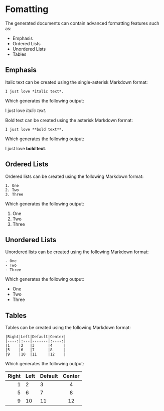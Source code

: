 # Fomatting

The generated documents can contain advanced formatting features such as:

- Emphasis
- Ordered Lists
- Unordered Lists
- Tables


## Emphasis

Italic text can be created using the single-asterisk Markdown format:

```I just love *italic text*.```

Which generates the following output:

I just love *italic text*.

Bold text can be created using the asterisk Markdown format:

```I just love **bold text**.```

Which generates the following output:

I just love **bold text**.


## Ordered Lists

Ordered lists can be created using the following Markdown format:

```
1. One
2. Two
3. Three
```

Which generates the following output:

1. One
2. Two
3. Three


## Unordered Lists

Unordered lists can be created using the following Markdown format:

```
- One
- Two
- Three
```

Which generates the following output:

- One
- Two
- Three


## Tables

Tables can be created using the following Markdown format:

```
|Right|Left|Default|Center|
|----:|:---|-------|:----:|
|1    |2   |3      |4     |
|5    |6   |7      |8     |
|9    |10  |11     |12    |
```

Which generates the following output:

|Right|Left|Default|Center|
|----:|:---|-------|:----:|
|1    |2   |3      |4     |
|5    |6   |7      |8     |
|9    |10  |11     |12    |

